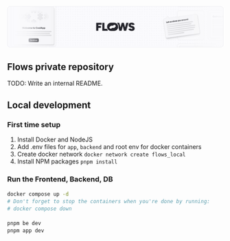 <p align="center">
  <img alt="Flows banner" src="./docs/github-banner.png">
</p>

## Flows private repository

TODO: Write an internal README.

## Local development

### First time setup

1. Install Docker and NodeJS
2. Add .env files for `app`, `backend` and root env for docker containers
3. Create docker network `docker network create flows_local`
4. Install NPM packages `pnpm install`

### Run the Frontend, Backend, DB

```sh
docker compose up -d
# Don't forget to stop the containers when you're done by running:
# docker compose down

pnpm be dev
pnpm app dev
```
